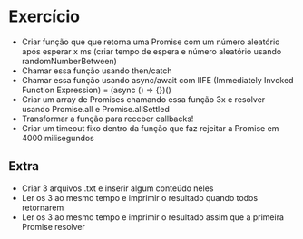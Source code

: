 # Exercício

- Criar função que que retorna uma Promise com um número aleatório após esperar x ms (criar tempo de espera e número aleatório usando randomNumberBetween)
- Chamar essa função usando then/catch
- Chamar essa função usando async/await com IIFE (Immediately Invoked Function Expression) = (async () => {})()
- Criar um array de Promises chamando essa função 3x e resolver usando Promise.all e Promise.allSettled
- Transformar a função para receber callbacks!
- Criar um timeout fixo dentro da função que faz rejeitar a Promise em 4000 milisegundos

## Extra
- Criar 3 arquivos .txt e inserir algum conteúdo neles
- Ler os 3 ao mesmo tempo e imprimir o resultado quando todos retornarem
- Ler os 3 ao mesmo tempo e imprimir o resultado assim que a primeira Promise resolver